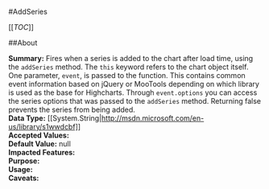 #AddSeries

[[_TOC_]]

##About

**Summary:**  Fires when a series is added to the chart after load time, using the <code>addSeries</code> method. The <code>this</code> keyword refers to the chart object itself. One parameter, <code>event</code>, is passed to the function. This contains common event information based on jQuery or MooTools depending on which library is used as the base for Highcharts. Through <code>event.options</code> you can access the series options that was passed to the <code>addSeries</code> method. Returning false prevents the series from being added.   
**Data Type:** [[System.String|http://msdn.microsoft.com/en-us/library/s1wwdcbf]]  
**Accepted Values:**   
**Default Value:** null  
**Impacted Features:**   
**Purpose:**   
**Usage:**   
**Caveats:**   

